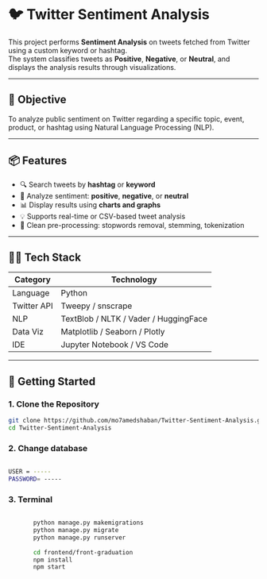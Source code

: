 # 🐦 Twitter Sentiment Analysis

This project performs **Sentiment Analysis** on tweets fetched from Twitter using a custom keyword or hashtag.  
The system classifies tweets as **Positive**, **Negative**, or **Neutral**, and displays the analysis results through visualizations.

---

## 🧠 Objective

To analyze public sentiment on Twitter regarding a specific topic, event, product, or hashtag using Natural Language Processing (NLP).

---

## 📦 Features

- 🔍 Search tweets by **hashtag** or **keyword**
- 💬 Analyze sentiment: **positive**, **negative**, or **neutral**
- 📊 Display results using **charts and graphs**
- 💡 Supports real-time or CSV-based tweet analysis
- 🧪 Clean pre-processing: stopwords removal, stemming, tokenization

---

## 🧑‍💻 Tech Stack

| Category         | Technology |
|------------------|------------|
| Language         | Python     |
| Twitter API      | Tweepy / snscrape |
| NLP              | TextBlob / NLTK / Vader / HuggingFace |
| Data Viz         | Matplotlib / Seaborn / Plotly |
| IDE              | Jupyter Notebook / VS Code |

---

## 🚀 Getting Started

### 1. Clone the Repository

```bash
git clone https://github.com/mo7amedshaban/Twitter-Sentiment-Analysis.git
cd Twitter-Sentiment-Analysis
```

### 2. Change database 
```bash

USER = -----
PASSWORD= -----
```
 
### 3. Terminal 
```bash

       python manage.py makemigrations
       python manage.py migrate
       python manage.py runserver
        
       cd frontend/front-graduation
       npm install
       npm start
```
